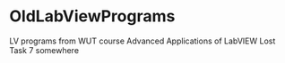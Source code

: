 # OldLabViewPrograms
LV programs from WUT course Advanced Applications of LabVIEW
Lost Task 7 somewhere


